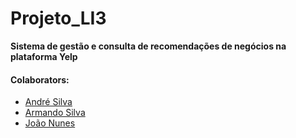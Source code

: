 # Projeto_LI3

**Sistema de gestão e consulta de recomendações de negócios na plataforma Yelp**

#### Colaborators:
 - [André Silva](https://github.com/AndreFGSilva)
 - [Armando Silva](https://github.com/ArmandoBSilva99)
 - [João Nunes](https://github.com/StOnEOP)
